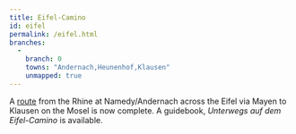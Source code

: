 ```yaml
---
title: Eifel-Camino
id: eifel
permalink: /eifel.html
branches:
  -
    branch: 0
    towns: "Andernach,Heunenhof,Klausen"
    unmapped: true
---
```


A [route][0] from the Rhine at Namedy/Andernach across the Eifel via Mayen to Klausen on the Mosel is now complete. A guidebook, _Unterwegs auf dem Eifel-Camino_ is available.

[0]: http://www.eifelcamino.de/